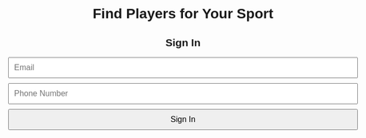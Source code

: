 <!DOCTYPE html>
<html lang="en">
<head>
  <meta charset="UTF-8" />
  <meta name="viewport" content="width=device-width, initial-scale=1.0"/>
  <title>Find Sports Players</title>
  <style>
    body {
      font-family: Arial, sans-serif;
      padding: 2rem;
      max-width: 700px;
      margin: auto;
    }
    h1, h2 {
      text-align: center;
    }
    form {
      display: grid;
      gap: 10px;
      margin-bottom: 30px;
    }
    input, button {
      padding: 10px;
      font-size: 1rem;
    }
    .event-card {
      border: 1px solid #ccc;
      border-radius: 12px;
      padding: 1rem;
      margin-bottom: 15px;
      box-shadow: 0 2px 5px rgba(0,0,0,0.1);
    }
    .event-card h3 {
      margin-top: 0;
    }
    #eventSection {
      display: none;
    }
    @media (max-width: 600px) {
      body {
        padding: 1rem;
      }
      input, button {
        font-size: 0.9rem;
      }
    }
  </style>
</head>
<body>

  <h1>Find Players for Your Sport</h1>

  <div id="signInSection">
    <h2>Sign In</h2>
    <form id="signInForm">
      <input type="email" id="email" placeholder="Email" required />
      <input type="tel" id="phone" placeholder="Phone Number" required />
      <button type="submit">Sign In</button>
    </form>
  </div>

  <div id="eventSection">
    <h2>Post an Event</h2>
    <form id="eventForm">
      <input type="text" id="sport" placeholder="Sport (e.g. Soccer, Basketball)" required />
      <input type="text" id="location" placeholder="Location" required />
      <label for="date"><strong>Date of the Event:</strong></label>
      <input type="date" id="date" required />
      <input type="time" id="time" required />
      <button type="submit">Post Event</button>
    </form>

    <h2>Event Stream</h2>
    <div id="eventsContainer"></div>
  </div>

  <script>
    const signInForm = document.getElementById('signInForm');
    const eventForm = document.getElementById('eventForm');
    const signInSection = document.getElementById('signInSection');
    const eventSection = document.getElementById('eventSection');
    const eventsContainer = document.getElementById('eventsContainer');

    let signedInUser = {};

    // Restrict past dates in date picker
    const dateInput = document.getElementById('date');
    const today =
